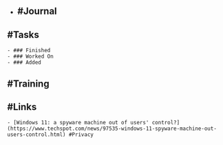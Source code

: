 - ## #Journal
## #Tasks
	- ### Finished
	- ### Worked On
	- ### Added
## #Training
## #Links
	- [Windows 11: a spyware machine out of users' control?](https://www.techspot.com/news/97535-windows-11-spyware-machine-out-users-control.html) #Privacy